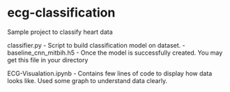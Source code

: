 # ecg-classification
Sample project to classify heart data


classifier.py
    - Script to build classification model on dataset.
    - baseline_cnn_mitbih.h5 - Once the model is successfully created. You may get this file in your directory

ECG-Visualation.ipynb
    - Contains few lines of code to display how data looks like. Used some graph to understand data clearly.
